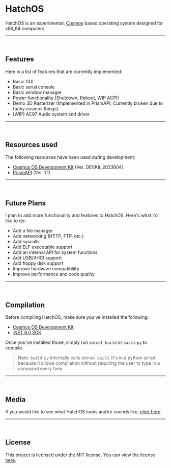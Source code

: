 # HatchOS
HatchOS is an experimental, [Cosmos](https://www.github.com/CosmosOS/Cosmos) based operating system designed for x86_64 computers.
<hr/>
<br/>

## Features
Here is a list of features that are currently implemented:
* Basic GUI
* Basic serial console
* Basic window manager
* Power functionality (Shutdown, Reboot, WIP ACPI)
* Demo 3D Rasterizer (Implemented in PrismAPI; Currently broken due to funky cosmos things)
* [WIP] AC97 Audio system and driver
<hr/>
<br/>

## Resources used
The following resources have been used during development:
* [Cosmos OS Development Kit](https://www.github.com/CosmosOS/Cosmos) (Ver. DEVKit_2023604)
* [PrismAPI](https://github.com/Project-Prism/Prism-OS/tree/main/PrismAPI) (Ver. 1.1)
<hr/>
<br/>

## Future Plans
I plan to add more functionality and features to HatchOS. Here's what I'd like to do:
* Add a file manager
* Add networking (HTTP, FTP, etc.)
* Add syscalls
* Add ELF executable support
* Add an internal API for system functions
* Add USB/XHCI support
* Add floppy disk support
* Improve hardware compatibility
* Improve performance and code quality
<hr/>
<br/>

## Compilation
Before compiling HatchOS, make sure you've installed the following:
* [Cosmos OS Development Kit](https://www.github.com/CosmosOS/Cosmos)
* [.NET 6.0 SDK](https://dotnet.microsoft.com/en-us/download/dotnet/6.0)

Once you've installed those, simply run `dotnet build` or `build.py` to compile.
>Note: `build.py` internally calls `dotnet build`. It's in a python script because it allows compilation without requiring the user to type in a command every time.
<hr/>
<br/>

## Media
If you would like to see what HatchOS looks and/or sounds like, [click here](https://www.github.com/memescoep/HatchOS/tree/main/media/media.md).
<hr/>
<br/>

## License
This project is licensed under the MIT license. You can view the license [here](https://github.com/MEMESCOEP/HatchOS/blob/main/LICENSE).
